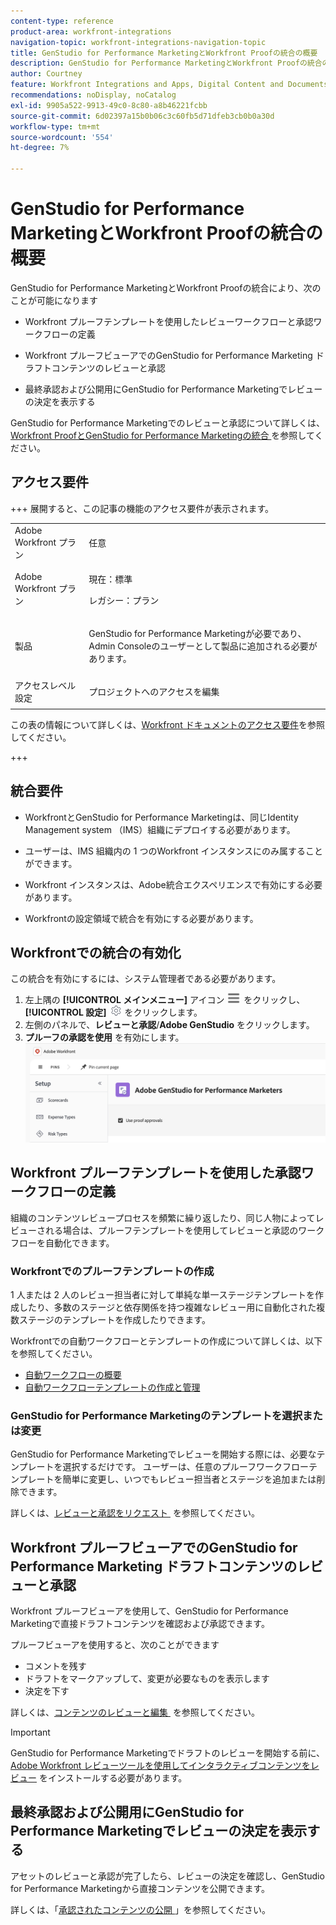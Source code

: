 ```yaml
---
content-type: reference
product-area: workfront-integrations
navigation-topic: workfront-integrations-navigation-topic
title: GenStudio for Performance MarketingとWorkfront Proofの統合の概要
description: GenStudio for Performance MarketingとWorkfront Proofの統合の概要
author: Courtney
feature: Workfront Integrations and Apps, Digital Content and Documents
recommendations: noDisplay, noCatalog
exl-id: 9905a522-9913-49c0-8c80-a8b46221fcbb
source-git-commit: 6d02397a15b0b06c3c60fb5d71dfeb3cb0b0a30d
workflow-type: tm+mt
source-wordcount: '554'
ht-degree: 7%

---
```


# GenStudio for Performance MarketingとWorkfront Proofの統合の概要

GenStudio for Performance MarketingとWorkfront Proofの統合により、次のことが可能になります

* Workfront プルーフテンプレートを使用したレビューワークフローと承認ワークフローの定義

* Workfront プルーフビューアでのGenStudio for Performance Marketing ドラフトコンテンツのレビューと承認

* 最終承認および公開用にGenStudio for Performance Marketingでレビューの決定を表示する

GenStudio for Performance Marketingでのレビューと承認について詳しくは、[Workfront ProofとGenStudio for Performance Marketingの統合 &#x200B;](https://experienceleague.adobe.com/ja/docs/genstudio-for-performance-marketing/user-guide/approve/proof-integration) を参照してください。


## アクセス要件

+++ 展開すると、この記事の機能のアクセス要件が表示されます。

<table style="table-layout:auto"> 
 <col> 
 <col> 
 <tbody> 
 <tr> 
   <td role="rowheader">Adobe Workfront プラン</td> 
   <td> 
   <p>任意</p> 
   </td> 
  </tr> 
  <tr> 
   <td role="rowheader">Adobe Workfront プラン</td> 
   <td> 
   <p>現在：標準 </p> 
   <p>レガシー：プラン </p></td> 
  </tr> 
  <tr> 
   <td role="rowheader">製品</td> 
   <td> 
   <p> GenStudio for Performance Marketingが必要であり、Admin Consoleのユーザーとして製品に追加される必要があります。 </p> </td> 
  </tr> 
  <tr> 
   <td role="rowheader">アクセスレベル設定</td> 
   <td> <p>プロジェクトへのアクセスを編集</p> </td> 
  </tr> 
 </tbody> 
</table>

この表の情報について詳しくは、[Workfront ドキュメントのアクセス要件](/help/quicksilver/administration-and-setup/add-users/access-levels-and-object-permissions/access-level-requirements-in-documentation.md)を参照してください。

+++


## 統合要件

* WorkfrontとGenStudio for Performance Marketingは、同じIdentity Management system （IMS）組織にデプロイする必要があります。

* ユーザーは、IMS 組織内の 1 つのWorkfront インスタンスにのみ属することができます。

* Workfront インスタンスは、Adobe統合エクスペリエンスで有効にする必要があります。

* Workfrontの設定領域で統合を有効にする必要があります。


## Workfrontでの統合の有効化

この統合を有効にするには、システム管理者である必要があります。

1. 左上隅の **[!UICONTROL メインメニュー]** アイコン ![&#x200B; メインメニュー &#x200B;](/help/_includes/assets/main-menu-icon-left-nav.png) をクリックし、**[!UICONTROL 設定]** ![&#x200B; 設定アイコン &#x200B;](/help/_includes/assets/gear-icon-setup.png) をクリックします。
1. 左側のパネルで、**レビューと承認**/**Adobe GenStudio** をクリックします。
1. **プルーフの承認を使用** を有効にします。
   ![GenStudio設定のプルーフを有効にする &#x200B;](assets/enable-proofing-gs.png)

## Workfront プルーフテンプレートを使用した承認ワークフローの定義

組織のコンテンツレビュープロセスを頻繁に繰り返したり、同じ人物によってレビューされる場合は、プルーフテンプレートを使用してレビューと承認のワークフローを自動化できます。

### Workfrontでのプルーフテンプレートの作成

1 人または 2 人のレビュー担当者に対して単純な単一ステージテンプレートを作成したり、多数のステージと依存関係を持つ複雑なレビュー用に自動化された複数ステージのテンプレートを作成したりできます。

Workfrontでの自動ワークフローとテンプレートの作成について詳しくは、以下を参照してください。

* [自動ワークフローの概要](/help/quicksilver/review-and-approve-work/proofing/proofing-overview/automated-workflow.md)
* [自動ワークフローテンプレートの作成と管理](/help/quicksilver/administration-and-setup/manage-workfront/configure-proofing/create-manage-automated-workflow-templates.md)

### GenStudio for Performance Marketingのテンプレートを選択または変更

GenStudio for Performance Marketingでレビューを開始する際には、必要なテンプレートを選択するだけです。 ユーザーは、任意のプルーフワークフローテンプレートを簡単に変更し、いつでもレビュー担当者とステージを追加または削除できます。

詳しくは、[&#x200B; レビューと承認をリクエスト &#x200B;](https://experienceleague.adobe.com/ja/docs/genstudio-for-performance-marketing/user-guide/approve/request-review) を参照してください。

## Workfront プルーフビューアでのGenStudio for Performance Marketing ドラフトコンテンツのレビューと承認

Workfront プルーフビューアを使用して、GenStudio for Performance Marketingで直接ドラフトコンテンツを確認および承認できます。

プルーフビューアを使用すると、次のことができます

* コメントを残す
* ドラフトをマークアップして、変更が必要なものを表示します
* 決定を下す

詳しくは、[&#x200B; コンテンツのレビューと編集 &#x200B;](https://experienceleague.adobe.com/ja/docs/genstudio-for-performance-marketing/user-guide/approve/review-and-edit) を参照してください。


>[!IMPORTANT]
>
>GenStudio for Performance Marketingでドラフトのレビューを開始する前に、[Adobe Workfront レビューツールを使用してインタラクティブコンテンツをレビュー &#x200B;](/help/quicksilver/review-and-approve-work/proofing/reviewing-proofs-within-workfront/review-a-proof/review-proof-in-web-viewer-extension.md) をインストールする必要があります。


## 最終承認および公開用にGenStudio for Performance Marketingでレビューの決定を表示する

アセットのレビューと承認が完了したら、レビューの決定を確認し、GenStudio for Performance Marketingから直接コンテンツを公開できます。

詳しくは、「[&#x200B; 承認されたコンテンツの公開 &#x200B;](https://experienceleague.adobe.com/ja/docs/genstudio-for-performance-marketing/user-guide/approve/publish-content)」を参照してください。
